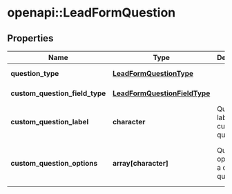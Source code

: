 # openapi::LeadFormQuestion


## Properties
Name | Type | Description | Notes
------------ | ------------- | ------------- | -------------
**question_type** | [**LeadFormQuestionType**](LeadFormQuestionType.md) |  | [optional] [Enum: ] 
**custom_question_field_type** | [**LeadFormQuestionFieldType**](LeadFormQuestionFieldType.md) |  | [optional] [Enum: ] 
**custom_question_label** | **character** | Question label for a custom question. | [optional] 
**custom_question_options** | **array[character]** | Question options for a custom question. | [optional] [Max. items: 5] [Min. items: 0] 


